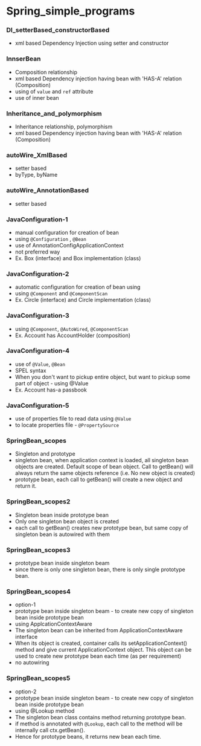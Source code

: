 # Spring_simple_programs

### DI_setterBased_constructorBased
- xml based Dependency Injection using setter and constructor

### InnserBean
- Composition relationship
- xml based Dependency injection having bean with 'HAS-A' relation (Composition)
- using of `value` and `ref` attribute
- use of inner bean

### Inheritance_and_polymorphism
- Inheritance relationship, polymorphism
- xml based Dependency injection having bean with 'HAS-A' relation (Composition)

### autoWire_XmlBased
- setter based
- byType, byName

### autoWire_AnnotationBased
- setter based

### JavaConfiguration-1
- manual configuration for creation of bean
- using `@Configuration` , `@Bean`
- use of AnnotationConfigApplicationContext
- not preferred way
- Ex. Box (interface) and Box implementation (class) 

### JavaConfiguration-2
- automatic configuration for creation of bean using 
- using `@Component` and `@ComponentScan`
- Ex. Circle (interface) and Circle implementation (class) 

### JavaConfiguration-3
- using `@Component`, `@AutoWired`, `@ComponentScan`
- Ex. Account has AccountHolder (composition)

### JavaConfiguration-4
- use of `@Value`, `@Bean`
- SPEL syntax
- When you don't want to pickup entire object, but want to pickup some part of object - using @Value
- Ex. Account has-a passbook

### JavaConfiguration-5
- use of properties file to read data using `@Value` 
- to locate properties file - `@PropertySource`

### SpringBean_scopes
- Singleton and prototype
- singleton bean, when application context is loaded, all singleton bean objects are created. Default scope of bean object. Call to getBean() will always return the same objects reference (i.e. No new object is created)
- prototype bean, each call to getBean() will create a new object and return it. 

### SpringBean_scopes2
- Singleton bean inside prototype bean
- Only one singleton bean object is created
- each call to getBean() creates new prototype bean, but same copy of singleton bean is autowired with them

### SpringBean_scopes3
- prototype bean inside singleton beam
- since there is only one singleton bean, there is only single prototype bean.

### SpringBean_scopes4
- option-1
- prototype bean inside singleton beam - to create new copy of singleton bean inside prototype bean
- using ApplcationContextAware
- The singleton bean can be inherited from ApplicationContextAware interface
- When its object is created, container calls its setApplicationContext() method and give current ApplicationContext object. This object can be used to create new prototype bean each time (as per requirement) 
- no autowiring

### SpringBean_scopes5
- option-2
- prototype bean inside singleton beam - to create new copy of singleton bean inside prototype bean
- using @Lookup method
- The singleton bean class contains method returning prototype bean.
- if method is annotated with `@Lookup`, each call to the method will be internally call ctx.getBean().
- Hence for prototype beans, it returns new bean each time.
